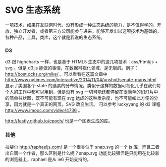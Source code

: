 # SVG 生态系统

一项技术，如果在互联网时代，没有形成一种生态系统的能力，是不值得学的。开放，独立开发者，或者第三方公司能参与进来，能够开发出以这项技术为基础的，各种产品，工具，类库，这个就是我说的生态系统。

### D3

d3 跟 highcharts 一样，也是基于 HTML5 生态中的这几项技术：css/html/js + svg 。但是 d3.js 能做的事情，在数据可视化领域，是无限的。例子： http://bost.ocks.org/mike/ 。可以看看在这篇文章中 http://www.nytimes.com/interactive/2014/11/04/upshot/senate-maps.html 显示了美国各个 state 的选票的分布情况。类似于这样的数据可视化几乎在我们每个人的工作中都可以用到，但是没有 svg 一切可能还都停留在很简单的幻灯片中的简单柱状图，既不可能有现在 svg 达成的这种发杂度，也不可能如此方便的分享，因为就是一个真正的网页。SVG 改变生活。 可以参考 luckyyang 的 d3 课程 http://www.imooc.com/video/4736 。

http://fastly.github.io/epoch/ 也是一个图表生成的库。

### 其他

拉斐尔 http://raphaeljs.com/ 是一个很类似于 snap.svg 的一个 js 库，而且二者出自同一个作者，那么区别是什么呢？snap.svg 功能比较强但是只能用在比较新的浏览器上，raphael 是从 ie6 开始支持的。
